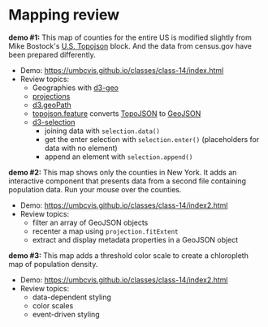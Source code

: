 
# Mapping review


**demo #1:** This map of counties for the entire US is modified slightly from Mike Bostock's [U.S. Topojson](https://bl.ocks.org/mbostock/410820) block. And the data from census.gov have been prepared differently.

* Demo: https://umbcvis.github.io/classes/class-14/index.html
* Review topics:
   * Geographies with [d3-geo](https://github.com/d3/d3-geo)
   * [projections](https://github.com/d3/d3/blob/master/API.md#projections)
   * [d3.geoPath](https://github.com/d3/d3-geo/blob/master/README.md#paths)
   * [topojson.feature](https://github.com/topojson/topojson-client/blob/master/README.md#feature) converts [TopoJSON](https://github.com/topojson/topojson) to [GeoJSON](http://geojson.org/)
   * [d3-selection](https://github.com/d3/d3/blob/master/API.md#selections-d3-selection)
       * joining data with ```selection.data()```
       * get the enter selection with ```selection.enter()``` (placeholders for data with no element)
       * append an element with ```selection.append()```

**demo #2:** This map shows only the counties in New York. It adds an interactive component that presents data from a second file containing population data. Run your mouse over the counties.

* Demo: https://umbcvis.github.io/classes/class-14/index2.html
* Review topics:
    * filter an array of GeoJSON objects
    * recenter a map using ```projection.fitExtent```
    * extract and display metadata properties in a GeoJSON object

**demo #3:** This map adds a threshold color scale to create a chloropleth map of population density.

* Demo: https://umbcvis.github.io/classes/class-14/index2.html
* Review topics:
    * data-dependent styling
    * color scales
    * event-driven styling
